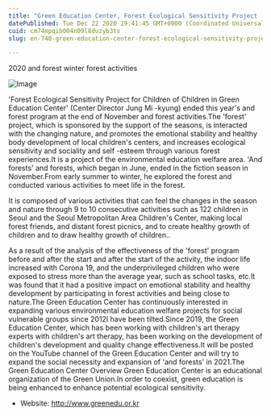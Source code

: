 ```yaml
---
title: "Green Education Center, Forest Ecological Sensitivity Project 'and Forest' activities end"
datePublished: Tue Dec 22 2020 19:41:45 GMT+0000 (Coordinated Universal Time)
cuid: cm74mpqib004n09l8duzyb3ts
slug: en-740-green-education-center-forest-ecological-sensitivity-project-and-forest-activities-end

---
```



2020 and forest winter forest activities

![Image](https://cdn.hashnode.com/res/hashnode/image/upload/v1739529100536/2aabcab9-a0f2-446f-990e-165bf2aee7bd.jpeg)

'Forest Ecological Sensitivity Project for Children of Children in Green Education Center' (Center Director Jung Mi -kyung) ended this year's and forest program at the end of November and forest activities.The 'forest' project, which is sponsored by the support of the seasons, is interacted with the changing nature, and promotes the emotional stability and healthy body development of local children's centers, and increases ecological sensitivity and sociality and self -esteem through various forest experiences.It is a project of the environmental education welfare area. 'And forests' and forests, which began in June, ended in the fiction season in November.From early summer to winter, he explored the forest and conducted various activities to meet life in the forest.

It is composed of various activities that can feel the changes in the season and nature through 9 to 10 consecutive activities such as 122 children in Seoul and the Seoul Metropolitan Area Children's Center, making local forest friends, and distant forest picnics, and to create healthy growth of children and to draw healthy growth of children..

As a result of the analysis of the effectiveness of the 'forest' program before and after the start and after the start of the activity, the indoor life increased with Corona 19, and the underprivileged children who were exposed to stress more than the average year, such as school tasks, etc.It was found that it had a positive impact on emotional stability and healthy development by participating in forest activities and being close to nature.The Green Education Center has continuously interested in expanding various environmental education welfare projects for social vulnerable groups since 2012I have been tilted.Since 2019, the Green Education Center, which has been working with children's art therapy experts with children's art therapy, has been working on the development of children's development and quality change effectiveness.It will be posted on the YouTube channel of the Green Education Center and will try to expand the social necessity and expansion of 'and forests' in 2021.The Green Education Center Overview Green Education Center is an educational organization of the Green Union.In order to coexist, green education is being enhanced to enhance potential ecological sensitivity.

- Website: http://www.greenedu.or.kr